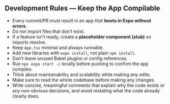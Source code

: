 ## Development Rules — Keep the App Compilable
- Every commit/PR must result in an app that **boots in Expo without errors**.  
- Do not import files that don’t exist.  
- If a feature isn’t ready, create a **placeholder component (stub)** so imports resolve.  
- Keep `App.tsx` minimal and always runnable.  
- Add new libraries with `expo install`, not plain `npm install`.  
- Don’t leave unused Babel plugins or config references.  
- Run `npx expo start -c` locally before pushing to confirm the app compiles.  
- Think about maintainability and scalability while making any edits.
- Make sure to read the whole codebase before making any changes.
- Write concise, meaningful comments that explain why the code exists or any non-obvious decisions, and avoid restating what the code already clearly does.